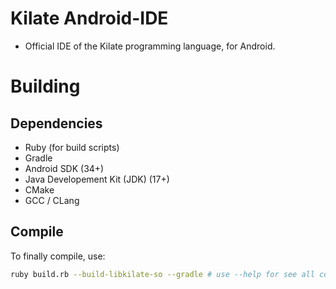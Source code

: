 # Kilate Android-IDE
- Official IDE of the Kilate programming language, for Android.

# Building

## Dependencies
- Ruby (for build scripts)
- Gradle
- Android SDK (34+)
- Java Developement Kit (JDK) (17+)
- CMake
- GCC / CLang

## Compile
To finally compile, use:  
```bash
ruby build.rb --build-libkilate-so --gradle # use --help for see all commands
```